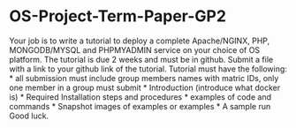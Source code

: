 # OS-Project-Term-Paper-GP2
Your job is to write a tutorial to deploy a complete Apache/NGINX, PHP, MONGODB/MYSQL and PHPMYADMIN service on your choice of OS platform.   The tutorial is due 2 weeks and must be in github. Submit a file with a link to your github link of the tutorial.   Tutorial must have the following:  * all submission must include group members names with matric IDs, only one member in a group must submit  * Introduction (introduce what docker is)  * Required Installation steps and procedures  * examples of code and commands  * Snapshot images of examples or examples  * A sample run   Good luck.
